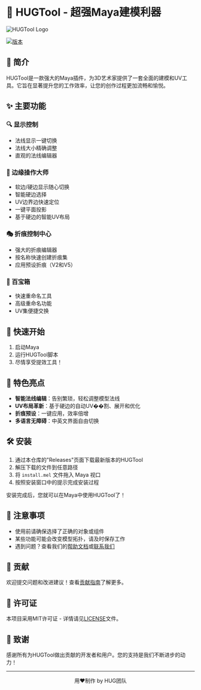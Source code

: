 # 🚀 HUGTool - 超强Maya建模利器

![HUGTool Logo](HUGTools/Icons/MainUI.png)

[![版本](https://img.shields.io/badge/版本-1.0.0-blue.svg)](https://github.com/Megestus/HUGTool/releases)


## 🌟 简介

HUGTool是一款强大的Maya插件，为3D艺术家提供了一套全面的建模和UV工具。它旨在显著提升您的工作效率，让您的创作过程更加流畅和愉悦。

## ✨ 主要功能

### 🔍 显示控制
- 法线显示一键切换
- 法线大小精确调整
- 直观的法线编辑器

### 🔪 边缘操作大师
- 软边/硬边显示随心切换
- 智能硬边选择
- UV边界边快速定位
- 一键平面投影
- 基于硬边的智能UV布局

### 🎭 折痕控制中心
- 强大的折痕编辑器
- 按名称快速创建折痕集
- 应用预设折痕（V2和V5）

### 🧰 百宝箱
- 快速重命名工具
- 高级重命名功能
- UV集便捷交换

## 🚀 快速开始

1. 启动Maya
2. 运行HUGTool脚本
3. 尽情享受提效工具！

## 🌈 特色亮点

- **智能法线编辑**：告别繁琐，轻松调整模型法线
- **UV布局革新**：基于硬边的自动UV��割、展开和优化
- **折痕预设**：一键应用，效率倍增
- **多语言无障碍**：中英文界面自由切换

## 🛠 安装

1. 通过本仓库的"Releases"页面下载最新版本的HUGTool
2. 解压下载的文件到任意路径
3. 将 `install.mel` 文件拖入 Maya 视口
4. 按照安装窗口中的提示完成安装过程

安装完成后，您就可以在Maya中使用HUGTool了！

## 📌 注意事项

- 使用前请确保选择了正确的对象或组件
- 某些功能可能会改变模型拓扑，请及时保存工作
- 遇到问题？查看我们的[帮助文档](链接到您的帮助文档)或[联系我们](mailto:您的邮箱)

## 🤝 贡献

欢迎提交问题和改进建议！查看[贡献指南](链接到您的CONTRIBUTING.md)了解更多。

## 📄 许可证

本项目采用MIT许可证 - 详情请见[LICENSE](链接到您的LICENSE文件)文件。

## 🙏 致谢

感谢所有为HUGTool做出贡献的开发者和用户。您的支持是我们不断进步的动力！

---

<p align="center">用❤️制作 by HUG团队</p>
